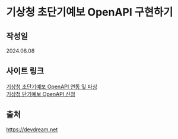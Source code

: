 <h1>기상청 초단기예보 OpenAPI 구현하기</h1>
<h2>작성일</h2>
2024.08.08
<h2>사이트 링크</h2>
<a href="https://devdream.net/board/22" target="_blank">기상청 초단기예보 OpenAPI 연동 및 파싱</a><br>
<a href="https://devdream.net/board/21" target="_blank">기상청 단기예보 OpenAPI 신청</a><br>
<h2>출처</h2>
<a href="https://devdream.net" target="_blank">https://devdream.net</a>
